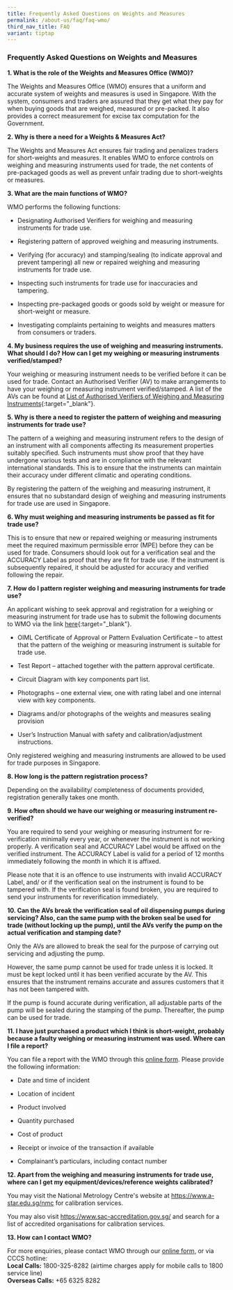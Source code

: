 ```yaml
---
title: Frequently Asked Questions on Weights and Measures
permalink: /about-us/faq/faq-wmo/
third_nav_title: FAQ
variant: tiptap
---
```

<h3>Frequently Asked Questions on Weights and Measures</h3>
<p><strong>1. What is the role of the Weights and Measures Office (WMO)?</strong>
</p>
<p>The Weights and Measures Office (WMO) ensures that a uniform and accurate
system of weights and measures is used in Singapore. With the system, consumers
and traders are assured that they get what they pay for when buying goods
that are weighed, measured or pre-packed. It also provides a correct measurement
for excise tax computation for the Government.</p>
<p><strong>2. Why is there a need for a Weights &amp; Measures Act?</strong>
</p>
<p>The Weights and Measures Act ensures fair trading and penalizes traders
for short-weights and measures. It enables WMO to enforce controls on weighing
and measuring instruments used for trade, the net contents of pre-packaged
goods as well as prevent unfair trading due to short-weights or measures.</p>
<p><strong>3. What are the main functions of WMO?</strong>
</p>
<p>WMO performs the following functions:</p>
<ul data-tight="true" class="tight">
<li>
<p>Designating Authorised Verifiers for weighing and measuring instruments
for trade use.</p>
</li>
<li>
<p>Registering pattern of approved weighing and measuring instruments.</p>
</li>
<li>
<p>Verifying (for accuracy) and stamping/sealing (to indicate approval and
prevent tampering) all new or repaired weighing and measuring instruments
for trade use.</p>
</li>
<li>
<p>Inspecting such instruments for trade use for inaccuracies and tampering.</p>
</li>
<li>
<p>Inspecting pre-packaged goods or goods sold by weight or measure for short-weight
or measure.</p>
</li>
<li>
<p>Investigating complaints pertaining to weights and measures matters from
consumers or traders.</p>
</li>
</ul>
<p><strong>4. My business requires the use of weighing and measuring instruments. What should I do? How can I get my weighing or measuring instruments verified/stamped?</strong>
</p>
<p>Your weighing or measuring instrument needs to be verified before it can
be used for trade. Contact an Authorised Verifier (AV) to make arrangements
to have your weighing or measuring instrument verified/stamped. A list
of the AVs can be found at <a href="https://www.cpsaplus.gov.sg/Homepage/RegisterOfAuthorisedVerifier" rel="noopener noreferrer nofollow" target="_blank">List of Authorised Verifiers of Weighing and Measuring Instruments</a>{:target="_blank"}.</p>
<p><strong>5. Why is there a need to register the pattern of weighing and measuring instruments for trade use?</strong>
</p>
<p>The pattern of a weighing and measuring instrument refers to the design
of an instrument with all components affecting its measurement properties
suitably specified. Such instruments must show proof that they have undergone
various tests and are in compliance with the relevant international standards.
This is to ensure that the instruments can maintain their accuracy under
different climatic and operating conditions.</p>
<p>By registering the pattern of the weighing and measuring instrument, it
ensures that no substandard design of weighing and measuring instruments
for trade use are used in Singapore.</p>
<p><strong>6. Why must weighing and measuring instruments be passed as fit for trade use?</strong>
</p>
<p>This is to ensure that new or repaired weighing or measuring instruments
meet the required maximum permissible error (MPE) before they can be used
for trade. Consumers should look out for a verification seal and the ACCURACY
Label as proof that they are fit for trade use. If the instrument is subsequently
repaired, it should be adjusted for accuracy and verified following the
repair.</p>
<p><strong>7. How do I pattern register weighing and measuring instruments for trade use?</strong>
</p>
<p>An applicant wishing to seek approval and registration for a weighing
or measuring instrument for trade use has to submit the following documents
to WMO via the link <a href="https://www.go.gov.sg/pattern-registration" rel="noopener noreferrer nofollow" target="_blank">here</a>{:target="_blank"}.</p>
<ul data-tight="true" class="tight">
<li>
<p>OIML Certificate of Approval or Pattern Evaluation Certificate – to attest
that the pattern of the weighing or measuring instrument is suitable for
trade use.</p>
</li>
<li>
<p>Test Report – attached together with the pattern approval certificate.</p>
</li>
<li>
<p>Circuit Diagram with key components part list.</p>
</li>
<li>
<p>Photographs – one external view, one with rating label and one internal
view with key components.</p>
</li>
<li>
<p>Diagrams and/or photographs of the weights and measures sealing provision</p>
</li>
<li>
<p>User’s Instruction Manual with safety and calibration/adjustment instructions.</p>
</li>
</ul>
<p>Only registered weighing and measuring instruments are allowed to be used
for trade purposes in Singapore.</p>
<p><strong>8. How long is the pattern registration process?</strong>
</p>
<p>Depending on the availability/ completeness of documents provided, registration
generally takes one month.</p>
<p><strong>9. How often should we have our weighing or measuring instrument re-verified?</strong>
</p>
<p>You are required to send your weighing or measuring instrument for re-verification
minimally every year, or whenever the instrument is not working properly.
A verification seal and ACCURACY Label would be affixed on the verified
instrument. The ACCURACY Label is valid for a period of 12 months immediately
following the month in which it is affixed.</p>
<p>Please note that it is an offence to use instruments with invalid ACCURACY
Label, and/ or if the verification seal on the instrument is found to be
tampered with. If the verification seal is found broken, you are required
to send your instruments for reverification immediately.</p>
<p><strong>10. Can the AVs break the verification seal of oil dispensing pumps during servicing? Also, can the same pump with the broken seal be used for trade (without locking up the pump), until the AVs verify the pump on the actual verification and stamping date?</strong>
</p>
<p>Only the AVs are allowed to break the seal for the purpose of carrying
out servicing and adjusting the pump.</p>
<p>However, the same pump cannot be used for trade unless it is locked. It
must be kept locked until it has been verified accurate by the AV. This
ensures that the instrument remains accurate and assures customers that
it has not been tampered with.</p>
<p>If the pump is found accurate during verification, all adjustable parts
of the pump will be sealed during the stamping of the pump. Thereafter,
the pump can be used for trade.</p>
<p><strong>11. I have just purchased a product which I think is short-weight, probably because a faulty weighing or measuring instrument was used. Where can I file a report?</strong>
</p>
<p>You can file a report with the WMO through this <a href="https://go.gov.sg/contact-wmo" rel="noopener nofollow" target="_blank">online form</a>. Please provide the
following information:</p>
<ul data-tight="true" class="tight">
<li>
<p>Date and time of incident</p>
</li>
<li>
<p>Location of incident</p>
</li>
<li>
<p>Product involved</p>
</li>
<li>
<p>Quantity purchased</p>
</li>
<li>
<p>Cost of product</p>
</li>
<li>
<p>Receipt or invoice of the transaction if available</p>
</li>
<li>
<p>Complainant’s particulars, including contact number</p>
</li>
</ul>
<p><strong>12. Apart from the weighing and measuring instruments for trade use, where can I get my equipment/devices/reference weights calibrated?</strong>
</p>
<p>You may visit the National Metrology Centre's website at <a href="https://www.a-star.edu.sg/nmc" rel="noopener noreferrer nofollow" target="_blank">https://www.a-star.edu.sg/nmc</a> for
calibration services.</p>
<p>You may also visit <a href="https://www.sac-accreditation.gov.sg/" rel="noopener noreferrer nofollow" target="_blank">https://www.sac-accreditation.gov.sg/</a> and
search for a list of accredited organisations for calibration services.</p>
<p><strong>13. How can I contact WMO?</strong>
</p>
<p>For more enquiries, please contact WMO through our <a href="https://go.gov.sg/contact-wmo" rel="noopener nofollow" target="_blank">online form,</a> or via CCCS hotline:
<br><strong>Local Calls:</strong> 1800-325-8282 (airtime charges apply for
mobile calls to 1800 service line)
<br><strong>Overseas Calls:</strong> +65 6325 8282</p>